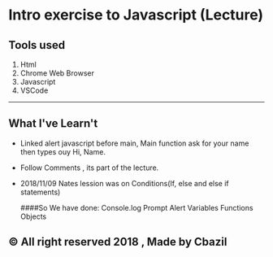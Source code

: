 # Intro exercise to Javascript (Lecture)

## Tools used
1. Html
2. Chrome Web Browser
3. Javascript
4. VSCode

---

## What I've Learn't
- Linked alert javascript before main, Main function ask for your name then types ouy Hi, Name.
- Follow Comments , its part of the lecture.

- 2018/11/09 Nates lession was on Conditions(If, else and else if statements)

    ####So We have done:
    Console.log
    Prompt
    Alert
    Variables
    Functions 
    Objects


## &copy; All right reserved 2018 , Made by Cbazil
